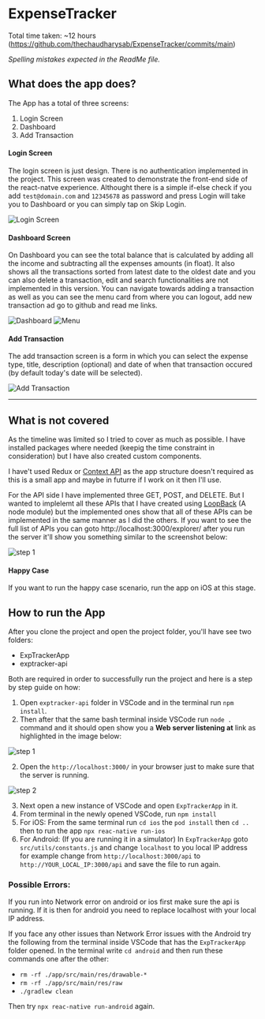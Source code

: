 # ExpenseTracker
Total time taken: ~12 hours (https://github.com/thechaudharysab/ExpenseTracker/commits/main)

*Spelling mistakes expected in the ReadMe file.*

## What does the app does?
The App has a total of three screens:
1. Login Screen
2. Dashboard
3. Add Transaction

#### Login Screen
The login screen is just design. There is no authentication implemented in the project. This screen was created to demonstrate the front-end side of the react-natve experience. Althought there is a simple if-else check if you add `test@domain.com` and `12345678` as password and press Login will take you to Dashboard or you can simply tap on Skip Login.

![Login Screen](https://raw.githubusercontent.com/thechaudharysab/ExpenseTracker/main/readme-assets/s1.png)

#### Dashboard Screen
On Dashboard you can see the total balance that is calculated by adding all the income and subtracting all the expenses amounts (in float). It also shows all the transactions sorted from latest date to the oldest date and you can also delete a transaction, edit and search functionalities are not implemented in this version. You can navigate towards adding a transaction as well as you can see the menu card from where you can logout, add new transaction ad go to github and read me links.

![Dashboard](https://raw.githubusercontent.com/thechaudharysab/ExpenseTracker/main/readme-assets/s2.png)
![Menu](https://raw.githubusercontent.com/thechaudharysab/ExpenseTracker/main/readme-assets/s3.png)

#### Add Transaction
The add transaction screen is a form in which you can select the expense type, title, description (optional) and date of when that transaction occured (by default today's date will be selected).

![Add Transaction](https://raw.githubusercontent.com/thechaudharysab/ExpenseTracker/main/readme-assets/s4.png)

<hr />

## What is not covered
As the timeline was limited so I tried to cover as much as possible. I have installed packages where needed (keepig the time constraint in consideration) but I have also created custom components.

I have't used Redux or [Context API](https://ibjects.medium.com/the-simplest-implementation-of-context-api-in-react-native-94f749187873) as the app structure doesn't required as this is a small app and maybe in futurre if I work on it then I'll use.

For the API side I have implemented three GET, POST, and DELETE. But I wanted to implelemt all these APIs that I have created using [LoopBack](http://loopback.io) (A node module) but the implemented ones show that all of these APIs can be implemented in the same manner as I did the others. If you want to see the full list of APIs you can goto http://localhost:3000/explorer/ after you run the server it'll show you something similar to the screenshot below:

![step 1](https://raw.githubusercontent.com/thechaudharysab/ExpenseTracker/main/readme-assets/apis.png)

#### Happy Case
If you want to run the happy case scenario, run the app on iOS at this stage.

## How to run the App

After you clone the project and open the project folder, you'll have see two folders:
- ExpTrackerApp
- exptracker-api

Both are required in order to successfully run the project and here is a step by step guide on how:
1. Open `exptracker-api` folder in VSCode and in the terminal run `npm install`.
2. Then after that the same bash terminal inside VSCode run `node .` command and it should open show you a **Web server listening at** link as highlighted in the image below:

![step 1](https://raw.githubusercontent.com/thechaudharysab/ExpenseTracker/main/readme-assets/1.png)

2. Open the `http://localhost:3000/` in your browser just to make sure that the server is running.

![step 2](https://raw.githubusercontent.com/thechaudharysab/ExpenseTracker/main/readme-assets/1a.png)

3. Next open a new instance of VSCode and open `ExpTrackerApp` in it.
4. From terminal in the newly opened VSCode, run `npm install`
5. For iOS: From the same terminal run `cd ios` the `pod install` then `cd ..` then to run the app `npx reac-native run-ios`
6. For Android: (If you are running it in a simulator) In `ExpTrackerApp` goto `src/utils/constants.js` and change `localhost` to you local IP address for example change from `http://localhost:3000/api` to `http://YOUR_LOCAL_IP:3000/api` and save the file to run again.

### Possible Errors:
If you run into Network error on android or ios first make sure the api is running. If it is then for android you need to replace localhost with your local IP address.

If you face any other issues than Network Error issues with the Android try the following from the terminal inside VSCode that has the `ExpTrackerApp` folder opened. In the terminal write `cd android` and then run these commands one after the other:
- `rm -rf ./app/src/main/res/drawable-*`
- `rm -rf ./app/src/main/res/raw`
- `./gradlew clean`

Then try `npx reac-native run-android` again.
